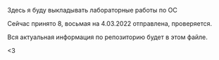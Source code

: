 Здесь я буду выкладывать лабораторные работы по ОС

Сейчас принято 8, восьмая на 4.03.2022 отправлена, проверяется.

Вся актуальная информация по репозиторию будет в этом файле.

<3